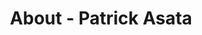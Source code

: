 ---
id: patrick_asata
permalink: "/about/patrick_asata"
full_name: Patrick Asata
title: About - Patrick Asata
role: Solutions Architect
image: patrick_asada.jpg
about: Patrick is a hands-on Solution Architect with experience leading development
  teams to build scalable, resilient, and user-centric applications. He has over 15
  years of experience transforming ideas into production-ready systems for - the public, private, and defense domains.
  Patrick has a master's in computer science. In his spare time he enjoys building
  gaming engines, traveling, and taking long walks.
github: https://github.com/PatrickGoRaft
linkedin: https://www.linkedin.com/in/patrick-asata-4b21a816b/
featimg: "/assets/aboutBanner1.jpg"
layout: about/profile
---